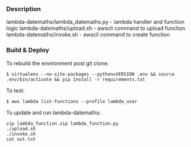 ### Description
lambda-datemaths/lambda_datemaths.py - lambda handler and function logic
lambda-datemaths/upload.sh - awscli command to upload function
lambda-datemaths/invoke.sh - awscli command to create function


### Build & Deploy
To rebuild the environment post git clone:
```
$ virtualenv --no-site-packages --python=VERSION .env && source .env/bin/activate && pip install -r requirements.txt
```

To test:
```
$ aws lambda list-functions --profile lambda_user
```

To update and run lambda-datemaths:
```
zip lambda_function.zip lambda_function.py
./upload.sh
./invoke.sh
cat out.txt
```
